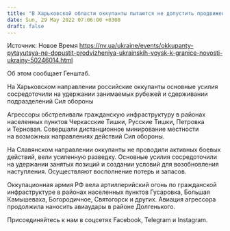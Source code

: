 ```yaml
---
title: "В Харьковской области оккупанты пытаются не допустить продвижения украинских войск к границе — Генштаб"
date: Sun, 29 May 2022 07:06:00 +0300
draft: false
---
```

Источник: Новое Время https://nv.ua/ukraine/events/okkupanty-pytayutsya-ne-dopustit-prodvizheniya-ukrainskih-voysk-k-granice-novosti-ukrainy-50246014.html


Об этом сообщает Генштаб.

 На Харьковском направлении российские оккупанты основные усилия сосредоточили на удержании занимаемых рубежей и сдерживании подразделений Сил обороны

Агрессоры обстреливали гражданскую инфраструктуру в районах населенных пунктов Черкасские Тишки, Русские Тишки, Петровка и Терновая. Совершали дистанционное минирование местности на возможных направлениях действий Сил обороны.

На Славянском направлении оккупанты не проводили активных боевых действий, вели усиленную разведку. Основные усилия сосредоточили на удержании занятых позиций и создании условий для возобновления наступления. Осуществляют восполнение потерь и запасов.

Оккупационная армия РФ вела артиллерийский огонь по гражданской инфраструктуре в районах населенных пунктов Гусаровка, Большая Камышеваха, Богородичное, Святогорск и других. Авиация агрессора продолжила наносить авиаудары в районе Долгенького.

Присоединяйтесь к нам в соцсетях Facebook, Telegram и Instagram.
